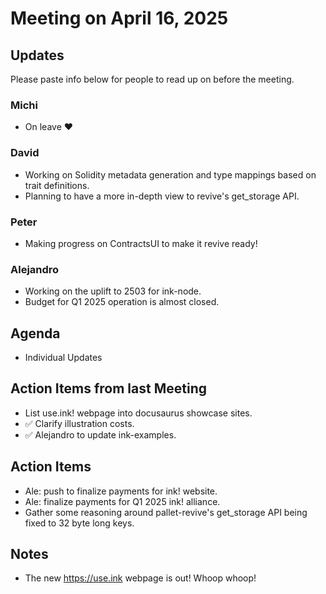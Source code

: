 # Meeting on April 16, 2025

## Updates

Please paste info below for people to read up on before the meeting.

### Michi
- On leave ❤️

### David
- Working on Solidity metadata generation and type mappings based on trait definitions.
- Planning to have a more in-depth view to revive's get_storage API.

### Peter
- Making progress on ContractsUI to make it revive ready!

### Alejandro
- Working on the uplift to 2503 for ink-node.
- Budget for Q1 2025 operation is almost closed.

## Agenda
- Individual Updates

## Action Items from last Meeting
- List use.ink! webpage into docusaurus showcase sites.
- ✅ Clarify illustration costs.
- ✅ Alejandro to update ink-examples.

## Action Items
- Ale: push to finalize payments for ink! website.
- Ale: finalize payments for Q1 2025 ink! alliance.
- Gather some reasoning around pallet-revive's get_storage API being fixed to 32 byte long keys.

## Notes
- The new https://use.ink webpage is out! Whoop whoop!
